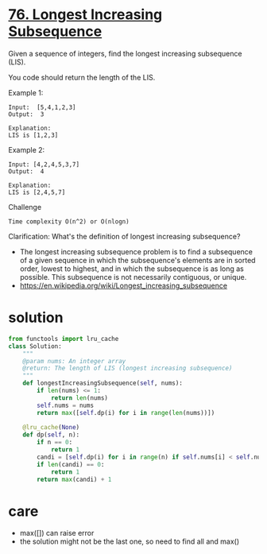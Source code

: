 # [76. Longest Increasing Subsequence](https://www.lintcode.com/problem/longest-increasing-subsequence/description)

Given a sequence of integers, find the longest increasing subsequence (LIS).

You code should return the length of the LIS.

Example 1:

	Input:  [5,4,1,2,3]
	Output:  3
	
	Explanation:
	LIS is [1,2,3]

Example 2:

	Input: [4,2,4,5,3,7]
	Output:  4
	
	Explanation: 
	LIS is [2,4,5,7]

Challenge

    Time complexity O(n^2) or O(nlogn)

Clarification: What's the definition of longest increasing subsequence?
- The longest increasing subsequence problem is to find a subsequence of a given sequence in which the subsequence's elements are in sorted order, lowest to highest, and in which the subsequence is as long as possible. This subsequence is not necessarily contiguous, or unique.
- https://en.wikipedia.org/wiki/Longest_increasing_subsequence

# solution
```python
from functools import lru_cache
class Solution:
    """
    @param nums: An integer array
    @return: The length of LIS (longest increasing subsequence)
    """
    def longestIncreasingSubsequence(self, nums):
        if len(nums) <= 1:
            return len(nums)
        self.nums = nums
        return max([self.dp(i) for i in range(len(nums))])
            
    @lru_cache(None)
    def dp(self, n):
        if n == 0:
            return 1
        candi = [self.dp(i) for i in range(n) if self.nums[i] < self.nums[n]]
        if len(candi) == 0:
            return 1
        return max(candi) + 1
```

# care
- max([]) can raise error
- the solution might not be the last one, so need to find all and max()